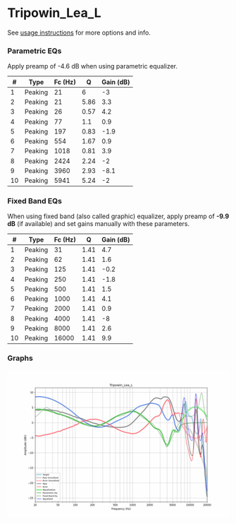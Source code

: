 # Tripowin_Lea_L
See [usage instructions](https://github.com/jaakkopasanen/AutoEq#usage) for more options and info.

### Parametric EQs
Apply preamp of -4.6 dB when using parametric equalizer.

|   # | Type    |   Fc (Hz) |    Q |   Gain (dB) |
|-----|---------|-----------|------|-------------|
|   1 | Peaking |        21 | 6    |        -3   |
|   2 | Peaking |        21 | 5.86 |         3.3 |
|   3 | Peaking |        26 | 0.57 |         4.2 |
|   4 | Peaking |        77 | 1.1  |         0.9 |
|   5 | Peaking |       197 | 0.83 |        -1.9 |
|   6 | Peaking |       554 | 1.67 |         0.9 |
|   7 | Peaking |      1018 | 0.81 |         3.9 |
|   8 | Peaking |      2424 | 2.24 |        -2   |
|   9 | Peaking |      3960 | 2.93 |        -8.1 |
|  10 | Peaking |      5941 | 5.24 |        -2   |

### Fixed Band EQs
When using fixed band (also called graphic) equalizer, apply preamp of **-9.9 dB** (if available) and set gains manually with these parameters.

|   # | Type    |   Fc (Hz) |    Q |   Gain (dB) |
|-----|---------|-----------|------|-------------|
|   1 | Peaking |        31 | 1.41 |         4.7 |
|   2 | Peaking |        62 | 1.41 |         1.6 |
|   3 | Peaking |       125 | 1.41 |        -0.2 |
|   4 | Peaking |       250 | 1.41 |        -1.8 |
|   5 | Peaking |       500 | 1.41 |         1.5 |
|   6 | Peaking |      1000 | 1.41 |         4.1 |
|   7 | Peaking |      2000 | 1.41 |         0.9 |
|   8 | Peaking |      4000 | 1.41 |        -8   |
|   9 | Peaking |      8000 | 1.41 |         2.6 |
|  10 | Peaking |     16000 | 1.41 |         9.9 |

### Graphs
![](./Tripowin_Lea_L.png)
